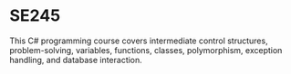 # SE245
 This C# programming course covers intermediate control structures, problem-solving, variables, functions, classes, polymorphism, exception handling, and database interaction.
